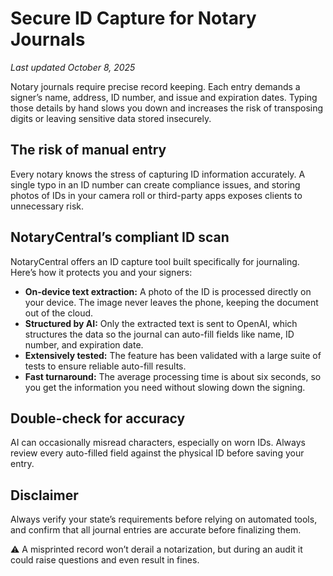 # Secure ID Capture for Notary Journals  
_Last updated October 8, 2025_

Notary journals require precise record keeping. Each entry demands a signer’s name, address, ID number, and issue and expiration dates. Typing those details by hand slows you down and increases the risk of transposing digits or leaving sensitive data stored insecurely.

## The risk of manual entry  

Every notary knows the stress of capturing ID information accurately. A single typo in an ID number can create compliance issues, and storing photos of IDs in your camera roll or third-party apps exposes clients to unnecessary risk.

## NotaryCentral’s compliant ID scan  

NotaryCentral offers an ID capture tool built specifically for journaling. Here’s how it protects you and your signers:

- **On-device text extraction:** A photo of the ID is processed directly on your device. The image never leaves the phone, keeping the document out of the cloud.  
- **Structured by AI:** Only the extracted text is sent to OpenAI, which structures the data so the journal can auto-fill fields like name, ID number, and expiration date.  
- **Extensively tested:** The feature has been validated with a large suite of tests to ensure reliable auto-fill results.  
- **Fast turnaround:** The average processing time is about six seconds, so you get the information you need without slowing down the signing.  

## Double-check for accuracy  

AI can occasionally misread characters, especially on worn IDs. Always review every auto-filled field against the physical ID before saving your entry.

## Disclaimer  

Always verify your state’s requirements before relying on automated tools, and confirm that all journal entries are accurate before finalizing them.  

⚠️ A misprinted record won’t derail a notarization, but during an audit it could raise questions and even result in fines.  
